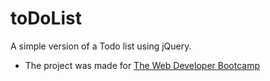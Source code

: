 # toDoList
A simple version of a Todo list using jQuery.

* The project was made for [The Web Developer Bootcamp](https://www.udemy.com/course/the-web-developer-bootcamp/ "Udemy")
